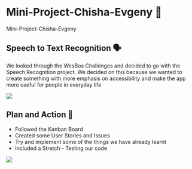 # Mini-Project-Chisha-Evgeny 📘
Mini-Project-Chisha-Evgeny

## Speech to Text Recognition 🗣️
We looked through the WesBos Challenges and decided to go with the Speech Recognition project. We decided on this because we wanted to create something with more emphasis on accessibility and make the app more useful for people in everyday life

![](https://www.google.com/url?sa=i&url=https%3A%2F%2Ftenor.com%2Fsearch%2Forganize-gifs&psig=AOvVaw1Xpd-2W64LOQplKto4Pwye&ust=1618066852877000&source=images&cd=vfe&ved=0CAIQjRxqFwoTCKiR-_G28e8CFQAAAAAdAAAAABAI)

## Plan and Action 📝
 - Followed the Kanban Board
 - Created some User Stories and Issues
 - Try and implement some of the things we have already learnt
 - Included a Stretch - Testing our code 

![](https://media.tenor.com/images/5283f530ead707d7f747262d632be43a/tenor.gif)
